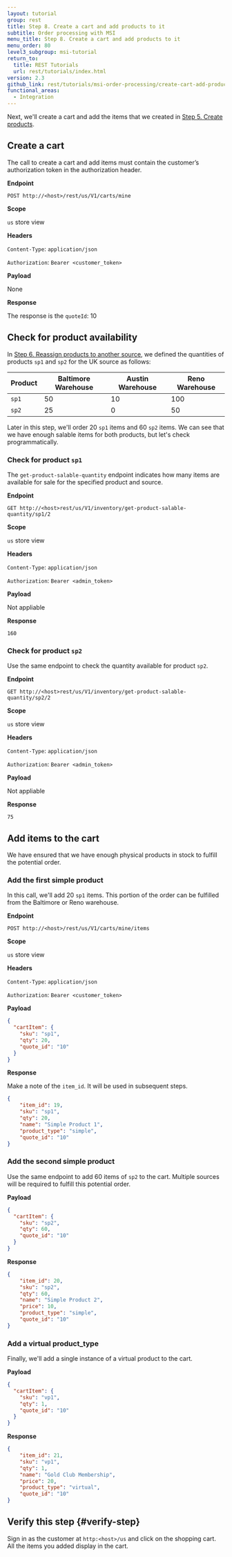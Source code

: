 ```yaml
---
layout: tutorial
group: rest
title: Step 8. Create a cart and add products to it
subtitle: Order processing with MSI
menu_title: Step 8. Create a cart and add products to it
menu_order: 80
level3_subgroup: msi-tutorial
return_to:
  title: REST Tutorials
  url: rest/tutorials/index.html
version: 2.3
github_link: rest/tutorials/msi-order-processing/create-cart-add-products.md
functional_areas:
  - Integration
---
```


Next, we'll create a cart and add the items that we created in [Step 5. Create products](create-products.html).

## Create a cart

The call to create a cart and add items must contain the customer’s authorization token in the authorization header.

**Endpoint**

`POST http://<host>/rest/us/V1/carts/mine`

**Scope**

`us` store view

**Headers**

`Content-Type`: `application/json`

`Authorization`: `Bearer <customer_token>`

**Payload**

None

**Response**

The response is the `quoteId`: 10

## Check for product availability

In [Step 6. Reassign products to another source](reassign-products-to-another-source.html), we defined the quantities of products `sp1` and `sp2` for the UK source as follows:

Product | Baltimore Warehouse | Austin Warehouse  | Reno Warehouse
--- | --- | --- | ---
`sp1` | 50 | 10 | 100
`sp2` | 25 | 0 | 50

Later in this step, we'll order 20 `sp1` items and 60 `sp2` items. We can see that we have enough salable items for both products, but let's check programmatically.

### Check for product `sp1`

The `get-product-salable-quantity` endpoint indicates how many items are available for sale for the specified product and source.

**Endpoint**

`GET http://<host>rest/us/V1/inventory/get-product-salable-quantity/sp1/2`

**Scope**

`us` store view

**Headers**

`Content-Type`: `application/json`

`Authorization`: `Bearer <admin_token>`

**Payload**

Not appliable

**Response**

`160`

### Check for product `sp2`

Use the same endpoint to check the quantity available for product `sp2`.

**Endpoint**

`GET http://<host>rest/us/V1/inventory/get-product-salable-quantity/sp2/2`

**Scope**

`us` store view

**Headers**

`Content-Type`: `application/json`

`Authorization`: `Bearer <admin_token>`

**Payload**

Not appliable

**Response**

`75`

## Add items to the cart

We have ensured that we have enough physical products in stock to fulfill the potential order.

### Add the first simple product

In this call, we'll add 20 `sp1` items. This portion of the order can be fulfilled from the Baltimore or Reno warehouse.

**Endpoint**

`POST http://<host>/rest/us/V1/carts/mine/items`

**Scope**

`us` store view

**Headers**

`Content-Type`: `application/json`

`Authorization`: `Bearer <customer_token>`

**Payload**

``` json
{
  "cartItem": {
    "sku": "sp1",
    "qty": 20,
    "quote_id": "10"
  }
}
```

**Response**

Make a note of the `item_id`. It will be used in subsequent steps.

``` json
{
    "item_id": 19,
    "sku": "sp1",
    "qty": 20,
    "name": "Simple Product 1",
    "product_type": "simple",
    "quote_id": "10"
}
```

### Add the second simple product

Use the same endpoint to add 60 items of `sp2` to the cart. Multiple sources will be required to fulfill this potential order.

**Payload**

``` json
{
  "cartItem": {
    "sku": "sp2",
    "qty": 60,
    "quote_id": "10"
  }
}
```
**Response**

``` json
{
    "item_id": 20,
    "sku": "sp2",
    "qty": 60,
    "name": "Simple Product 2",
    "price": 10,
    "product_type": "simple",
    "quote_id": "10"
}
```

### Add a virtual product_type

Finally, we'll add a single instance of a virtual product to the cart.

**Payload**

``` json
{
  "cartItem": {
    "sku": "vp1",
    "qty": 1,
    "quote_id": "10"
  }
}
```

**Response**

``` json
{
    "item_id": 21,
    "sku": "vp1",
    "qty": 1,
    "name": "Gold Club Membership",
    "price": 20,
    "product_type": "virtual",
    "quote_id": "10"
}
```

## Verify this step {#verify-step}

Sign in as the customer at `http:<host>/us` and click on the shopping cart. All the items you added display in the cart.
